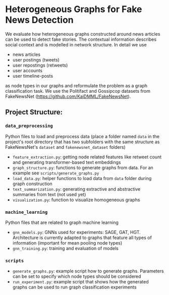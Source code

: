 # Heterogeneous Graphs for Fake News Detection

We evaluate how heterogeneous graphs constructed around news articles can
be used to detect fake stories. The contextual information describes 
social context and is modelled in network structure. In detail we use
 - news articles
 - user postings (tweets)
 - user repostings (retweets)
 - user accounts
 - user timeline-posts

as node types in our graphs and reformulate the problem as a 
graph classification task. We use the Politifact and Gossipcop 
datasets from FakeNewsNet (https://github.com/KaiDMML/FakeNewsNet).

## Project Structure:

### `data_preprocessing`

Python files to load and preprocess data (place a folder named `data` in the project's 
root directory that has two subfolders with the same structure as FakeNewsNet's 
`dataset` and `fakenewsnet_dataset` folders)

- `feature_extraction.py`: getting node related features like retweet count and generating transformer-based text embeddings
- `graph_structure.py`: functions to generate graphs from data. For an example see `scripts/generate_graphs.py`
- `load_data.py`: helper functions to load data from `data` folder during graph construction
- `text_summarization.py`: generating extractive and abstractive summaries from text (not used yet)
- `visualization.py`: function to visualize homogeneous graphs

### `machine_learning`
 
Python files that are related to graph machine learning

- `gnn_models.py`: GNNs used for experiments: SAGE, GAT, HGT. Architecture is currently adapted to graphs that feature all types of information (important for mean pooling node types)
- `gnn_training.py`: training and evaluation of models

### `scripts`

- `generate_graphs.py`: example script how to generate graphs. Parameters can be set to specify which node types should be considered
- `run_experiment.py`: example script that shows how the generated graphs can be used to run graph classification experiments
